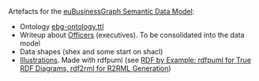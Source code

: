 Artefacts for the [euBusinessGraph Semantic Data Model](https://docs.google.com/a/ontotext.com/document/d/1dhMOTlIOC6dOK_jksJRX0CB-GIRoiYY6fWtCnZArUhU/edit):
- Ontology [ebg-ontology.ttl](ebg-ontology.ttl)
- Writeup about [Officers](officers.md) (executives). To be consolidated into the data model
- Data shapes (shex and some start on shacl)
- [Illustrations](./images). Made with rdfpuml (see [RDF by Example: rdfpuml for True RDF Diagrams, rdf2rml for R2RML Generation](http://vladimiralexiev.github.io/pres/20161128-rdfpuml-rdf2rml/))
